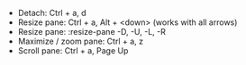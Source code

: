 * Detach: Ctrl + a, d
* Resize pane: Ctrl + a, Alt + \<down\> (works with all arrows)
* Resize pane: :resize-pane -D, -U, -L, -R
* Maximize / zoom pane: Ctrl + a, z
* Scroll pane: Ctrl + a, Page Up

